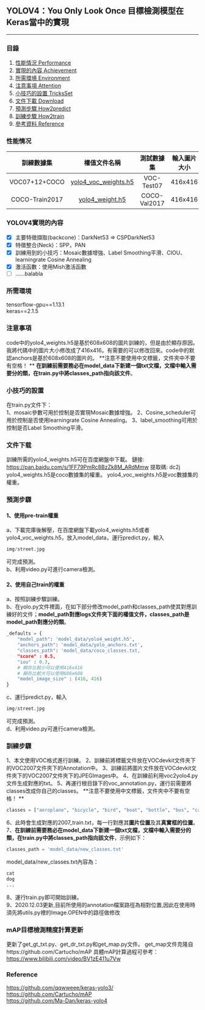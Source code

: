 ## YOLOV4：You Only Look Once 目標檢測模型在Keras當中的實現
---

### 目錄
1. [性能情況 Performance](#性能情況)
2. [實現的內容 Achievement](#實現的內容)
3. [所需環境 Environment](#所需環境)
4. [注意事項 Attention](#注意事項)
5. [小技巧的設置 TricksSet](#小技巧的設置)
6. [文件下載 Download](#文件下載)           
7. [預測步驟 How2predict](#預測步驟)
8. [訓練步驟 How2train](#訓練步驟)
9. [參考資料 Reference](#Reference)

### 性能情况
| 訓練數據集 | 權值文件名稱 | 測試數據集 | 輸入圖片大小 | mAP 0.5:0.95 | mAP 0.5 |
| :-----: | :-----: | :------: | :------: | :------: | :-----: |
| VOC07+12+COCO | [yolo4_voc_weights.h5](https://github.com/bubbliiiing/yolov4-keras/releases/download/v1.0/yolo4_voc_weights.h5) | VOC-Test07 | 416x416 | - | 84.1
| COCO-Train2017 | [yolo4_weight.h5](https://github.com/bubbliiiing/yolov4-keras/releases/download/v1.0/yolo4_weight.h5) | COCO-Val2017 | 416x416 | 43.1 | 66.0

### YOLOV4實現的內容
- [x] 主要特徵擷取(backcone)：DarkNet53 => CSPDarkNet53
- [x] 特徵整合(Neck)：SPP，PAN
- [x] 訓練用到的小技巧：Mosaic數據增強、Label Smoothing平滑、CIOU、learningrate Cosine Annealing
- [x] 激活函數：使用Mish激活函數
- [ ] ……balabla

### 所需環境
tensorflow-gpu==1.13.1  
keras==2.1.5  

### 注意事項
code中的yolo4_weights.h5是基於608x608的圖片訓練的，但是由於顯存原因。我將代碼中的圖片大小修改成了416x416。有需要的可以修改回來。code中的默認anchors是基於608x608的圖片的。
**注意不要使用中文標籤，文件夾中不要有空格！ **
**在訓練前需要務必在model_data下新建一個txt文檔，文檔中輸入需要分的類，在train.py中將classes_path指向該文件**。

### 小技巧的設置
在train.py文件下：   
1、mosaic參數可用於控制是否實現Mosaic數據增強。
2、Cosine_scheduler可用於控制是否使用learningrate Cosine Annealing。
3、label_smoothing可用於控制是否Label Smoothing平滑。

### 文件下载
訓練所需的yolo4_weights.h5可在百度網盤中下載。
鏈接: https://pan.baidu.com/s/1FF79PmRc8BzZk8M_ARdMmw 提取碼: dc2j
yolo4_weights.h5是coco數據集的權重。
yolo4_voc_weights.h5是voc數據集的權重。

### 預測步驟
#### 1、使用pre-train權重
a、下載完庫後解壓，在百度網盤下載yolo4_weights.h5或者yolo4_voc_weights.h5，放入model_data，運行predict.py，輸入
```python
img/street.jpg
```
可完成預測。  
b、利用video.py可進行camera檢測。  
#### 2、使用自己train的權重
a、按照訓練步驟訓練。  
b、在yolo.py文件裡面，在如下部分修改model_path和classes_path使其對應訓練好的文件；**model_path對應logs文件夾下面的權值文件，classes_path是model_path對應分的類**。
```python
_defaults = {
    "model_path": 'model_data/yolo4_weight.h5',
    "anchors_path": 'model_data/yolo_anchors.txt',
    "classes_path": 'model_data/coco_classes.txt,
    "score" : 0.5,
    "iou" : 0.3,
    # 顯存比較小可以使用416x416
    # 顯存比較大可以使用608x608
    "model_image_size" : (416, 416)
}

```
c、運行predict.py，輸入
```python
img/street.jpg
```
可完成預測。  
d、利用video.py可進行camera檢測。  

### 訓練步驟
1、本文使用VOC格式進行訓練。
2、訓練前將標籤文件放在VOCdevkit文件夾下的VOC2007文件夾下的Annotation中。
3、訓練前將圖片文件放在VOCdevkit文件夾下的VOC2007文件夾下的JPEGImages中。
4、在訓練前利用voc2yolo4.py文件生成對應的txt。
5、再運行根目錄下的voc_annotation.py，運行前需要將classes改成你自己的classes。 **注意不要使用中文標籤，文件夾中不要有空格！ **  
```python
classes = ["aeroplane", "bicycle", "bird", "boat", "bottle", "bus", "car", "cat", "chair", "cow", "diningtable", "dog", "horse", "motorbike", "person", "pottedplant", "sheep", "sofa", "train", "tvmonitor"]
```
6、此時會生成對應的2007_train.txt，每一行對應其**圖片位置**及其**真實框的位置**。
7、**在訓練前需要務必在model_data下新建一個txt文檔，文檔中輸入需要分的類，在train.py中將classes_path指向該文件**，示例如下：
```python
classes_path = 'model_data/new_classes.txt'    
```
model_data/new_classes.txt內容為：   
```python
cat
dog
...
```
8、運行train.py即可開始訓練。         
9、2020.12.03更新,目前所使用的annotation檔案路徑為相對位置,因此在使用時須先將utils.py裡的Image.OPEN中的路徑做修改

### mAP目標檢測精度計算更新
更新了get_gt_txt.py、get_dr_txt.py和get_map.py文件。
get_map文件克隆自https://github.com/Cartucho/mAP
具體mAP計算過程可參考：https://www.bilibili.com/video/BV1zE411u7Vw

### Reference
https://github.com/qqwweee/keras-yolo3/  
https://github.com/Cartucho/mAP  
https://github.com/Ma-Dan/keras-yolo4  
